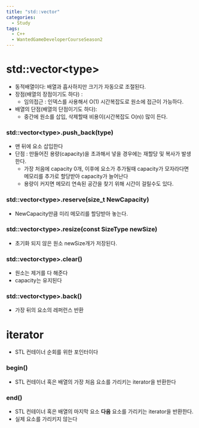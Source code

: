 ```yaml
---
title: "std::vector"
categories:
  - Study
tags:
  - C++
  - WantedGameDeveloperCourseSeason2
---
```


# std::vector\<type\>
- 동적배열이다: 배열과 흡사하지만 크기가 자동으로 조절된다.
- 장점(배열의 장점이기도 하다) :
	- 임의접근 : 인덱스를 사용해서 O(1) 시간복잡도로 원소에 접근이 가능하다.
- 배열의 단점(배열의 단점이기도 하다): 
	- 중간에 원소를 삽입, 삭제할때 비용이(시간복잡도 O(n)) 많이 든다.

### std::vector\<type\>.push_back(type)
- 맨 뒤에 요소 삽입한다
- 단점 : 만들어진 용량(capacity)을 초과해서 넣을 경우에는 재할당 및 복사가 발생한다.
	- 가장 처음에 capacity 0개, 이후에 요소가 추가될때 capacity가 모자라다면 메모리를 추가로 할당받아 capacity가 늘어난다
	- 용량이 커지면 메모리 연속된 공간을 찾기 위해 시간이 걸릴수도 있다.

### std::vector\<type\>.reserve(size_t NewCapacity)
- NewCapacity만큼 미리 메모리를 할당받아 놓는다. 

### std::vector\<type\>.resize(const SizeType newSize)
- 초기화 되지 않은 원소 newSize개가 저장된다.

### std::vector\<type\>.clear()
- 원소는 제거를 다 해준다
- capacity는 유지된다

### std::vector\<type\>.back()
- 가장 뒤의 요소의 레퍼런스 반환

# iterator
- STL 컨테이너 순회를 위한 포인터이다

### begin()
- STL 컨테이너 혹은 배열의 가장 처음 요소를 가리키는 iterator을 반환한다

### end()
- STL 컨테이너 혹은 배열의 마지막 요소 **다음** 요소를 가리키는 iterator을 반환한다.
- 실제 요소를 가리키지 않는다